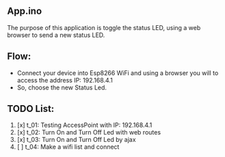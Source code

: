 ## App.ino

The purpose of this application is toggle the status LED, using a web browser to send a new status LED.

## Flow:

- Connect your device into Esp8266 WiFi and using a browser you will to access the address IP: 192.168.4.1
- So, choose the new Status Led.

## TODO List:

1. [x] t_01: Testing AccessPoint with IP: 192.168.4.1
2. [x] t_02: Turn On and Turn Off Led with web routes
3. [x] t_03: Turn On and Turn Off Led by ajax
4. [ ] t_04: Make a wifi list and connect
